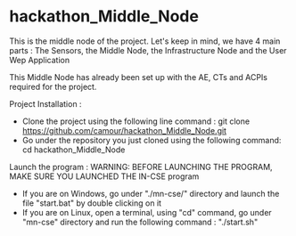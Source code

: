 # hackathon_Middle_Node

This is the middle node of the project. 
Let's keep in mind, we have 4 main parts : The Sensors, the Middle Node, the Infrastructure Node and the User Wep Application

This Middle Node has already been set up with the AE, CTs and ACPIs required for the project.

Project Installation : 

- Clone the project using the following line command : git clone https://github.com/camour/hackathon_Middle_Node.git
- Go under the repository you just cloned using the following command: cd hackathon_Middle_Node


Launch the program :
WARNING: BEFORE LAUNCHING THE PROGRAM, MAKE SURE YOU LAUNCHED THE IN-CSE program
- If you are on Windows, go under "./mn-cse/" directory and launch the file "start.bat" by double clicking on it
- If you are on Linux, open a terminal, using "cd" command, go under "mn-cse" directory and run the following command : "./start.sh"